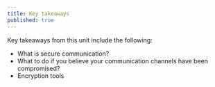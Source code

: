 ```yaml
---
title: Key takeaways
published: true
---
```

Key takeaways from this unit include the following:
- What is secure communication?
- What to do if you believe your communication channels have been compromised?
- Encryption tools